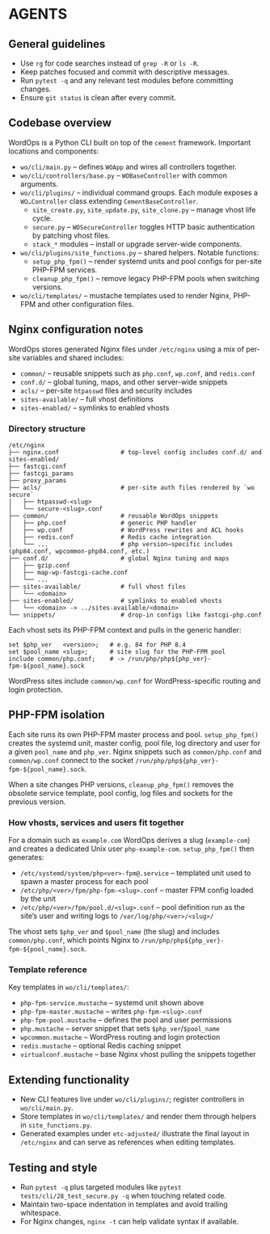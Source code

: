 # AGENTS

## General guidelines
- Use `rg` for code searches instead of `grep -R` or `ls -R`.
- Keep patches focused and commit with descriptive messages.
- Run `pytest -q` and any relevant test modules before committing changes.
- Ensure `git status` is clean after every commit.

## Codebase overview
WordOps is a Python CLI built on top of the `cement` framework. Important
locations and components:

- `wo/cli/main.py` – defines `WOApp` and wires all controllers together.
- `wo/cli/controllers/base.py` – `WOBaseController` with common arguments.
- `wo/cli/plugins/` – individual command groups. Each module exposes a
  `WO…Controller` class extending `CementBaseController`.
  - `site_create.py`, `site_update.py`, `site_clone.py` – manage vhost life cycle.
  - `secure.py` – `WOSecureController` toggles HTTP basic authentication by
    patching vhost files.
  - `stack_*` modules – install or upgrade server-wide components.
- `wo/cli/plugins/site_functions.py` – shared helpers. Notable functions:
  - `setup_php_fpm()` – render systemd units and pool configs for per-site
    PHP-FPM services.
  - `cleanup_php_fpm()` – remove legacy PHP-FPM pools when switching versions.
- `wo/cli/templates/` – mustache templates used to render Nginx, PHP-FPM and
  other configuration files.

## Nginx configuration notes
WordOps stores generated Nginx files under `/etc/nginx` using a mix of per-site
variables and shared includes:

- `common/` – reusable snippets such as `php.conf`, `wp.conf`, and `redis.conf`
- `conf.d/` – global tuning, maps, and other server-wide snippets
- `acls/` – per-site `htpasswd` files and security includes
- `sites-available/` – full vhost definitions
- `sites-enabled/` – symlinks to enabled vhosts

### Directory structure

```
/etc/nginx
├── nginx.conf                 # top-level config includes conf.d/ and sites-enabled/
├── fastcgi.conf
├── fastcgi_params
├── proxy_params
├── acls/                      # per-site auth files rendered by `wo secure`
│   ├── htpasswd-<slug>
│   └── secure-<slug>.conf
├── common/                    # reusable WordOps snippets
│   ├── php.conf               # generic PHP handler
│   ├── wp.conf                # WordPress rewrites and ACL hooks
│   ├── redis.conf             # Redis cache integration
│   └── ...                    # php version–specific includes (php84.conf, wpcommon-php84.conf, etc.)
├── conf.d/                    # global Nginx tuning and maps
│   ├── gzip.conf
│   ├── map-wp-fastcgi-cache.conf
│   └── ...
├── sites-available/           # full vhost files
│   └── <domain>
├── sites-enabled/             # symlinks to enabled vhosts
│   └── <domain> -> ../sites-available/<domain>
└── snippets/                  # drop-in configs like fastcgi-php.conf
```

Each vhost sets its PHP-FPM context and pulls in the generic handler:

```
set $php_ver   <version>;   # e.g. 84 for PHP 8.4
set $pool_name <slug>;      # site slug for the PHP-FPM pool
include common/php.conf;    # -> /run/php/php${php_ver}-fpm-${pool_name}.sock
```

WordPress sites include `common/wp.conf` for WordPress-specific routing and login
protection.
## PHP-FPM isolation
Each site runs its own PHP-FPM master process and pool. `setup_php_fpm()`
creates the systemd unit, master config, pool file, log directory and user
for a given `pool_name` and `php_ver`. Nginx snippets such as
`common/php.conf` and `common/wp.conf` connect to the socket
`/run/php/php${php_ver}-fpm-${pool_name}.sock`.

When a site changes PHP versions, `cleanup_php_fpm()` removes the obsolete
service template, pool config, log files and sockets for the previous version.

### How vhosts, services and users fit together
For a domain such as `example.com` WordOps derives a slug (`example-com`) and
creates a dedicated Unix user `php-example-com`. `setup_php_fpm()` then
generates:

- `/etc/systemd/system/php<ver>-fpm@.service` – templated unit used to spawn a
  master process for each pool
- `/etc/php/<ver>/fpm/php-fpm-<slug>.conf` – master FPM config loaded by the
  unit
- `/etc/php/<ver>/fpm/pool.d/<slug>.conf` – pool definition run as the site’s
  user and writing logs to `/var/log/php/<ver>/<slug>/`

The vhost sets `$php_ver` and `$pool_name` (the slug) and includes
`common/php.conf`, which points Nginx to
`/run/php/php${php_ver}-fpm-${pool_name}.sock`.

### Template reference
Key templates in `wo/cli/templates/`:

- `php-fpm-service.mustache` – systemd unit shown above
- `php-fpm-master.mustache` – writes `php-fpm-<slug>.conf`
- `php-fpm-pool.mustache` – defines the pool and user permissions
- `php.mustache` – server snippet that sets `$php_ver`/`$pool_name`
- `wpcommon.mustache` – WordPress routing and login protection
- `redis.mustache` – optional Redis caching snippet
- `virtualconf.mustache` – base Nginx vhost pulling the snippets together

## Extending functionality
- New CLI features live under `wo/cli/plugins/`; register controllers in
  `wo/cli/main.py`.
- Store templates in `wo/cli/templates/` and render them through helpers in
  `site_functions.py`.
- Generated examples under `etc-adjusted/` illustrate the final layout in
  `/etc/nginx` and can serve as references when editing templates.

## Testing and style
- Run `pytest -q` plus targeted modules like `pytest tests/cli/28_test_secure.py -q`
  when touching related code.
- Maintain two-space indentation in templates and avoid trailing whitespace.
- For Nginx changes, `nginx -t` can help validate syntax if available.
